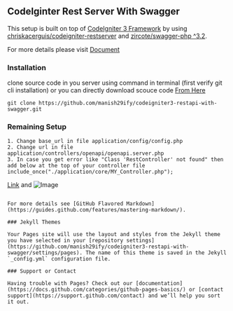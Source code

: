 ## CodeIginter Rest Server With Swagger

This setup is built on top of [CodeIgniter 3 Framework](https://codeigniter.com/userguide3/index.html) by using [chriskacerguis/codeigniter-restserver](https://github.com/chriskacerguis/codeigniter-restserver) and [zircote/swagger-php ^3.2](https://github.com/zircote/swagger-php).

For more details please visit [Document](https://github.com/manish29ify/codeigniter3-restapi-with-swagger/wiki)

### Installation

clone source code in you server using command in terminal (first verify git cli installation) or you can directly download scouce code [From Here](https://github.com//manish29ify/codeigniter3-restapi-with-swagger/archive/refs/heads/main.zip)

```
git clone https://github.com/manish29ify/codeigniter3-restapi-with-swagger.git
```

### Remaining Setup
```
1. Change base_url in file application/config/config.php
2. Change url in file application/controllers/openapi/openapi.server.php
3. In case you get error like "Class 'RestController' not found" then add below at the top of your controller file
include_once("./application/core/MY_Controller.php");
```


[Link](url) and ![Image](src)
```

For more details see [GitHub Flavored Markdown](https://guides.github.com/features/mastering-markdown/).

### Jekyll Themes

Your Pages site will use the layout and styles from the Jekyll theme you have selected in your [repository settings](https://github.com/manish29ify/codeigniter3-restapi-with-swagger/settings/pages). The name of this theme is saved in the Jekyll `_config.yml` configuration file.

### Support or Contact

Having trouble with Pages? Check out our [documentation](https://docs.github.com/categories/github-pages-basics/) or [contact support](https://support.github.com/contact) and we’ll help you sort it out.
